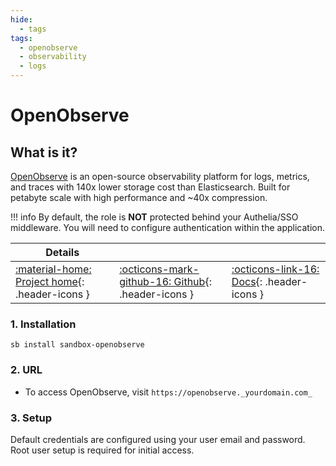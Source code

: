 ```yaml
---
hide:
  - tags
tags:
  - openobserve
  - observability
  - logs
---
```


# OpenObserve

## What is it?

[OpenObserve](https://openobserve.ai/) is an open-source observability platform for logs, metrics, and traces with 140x lower storage cost than Elasticsearch. Built for petabyte scale with high performance and ~40x compression.

!!! info
    By default, the role is **NOT** protected behind your Authelia/SSO middleware. You will need to configure authentication within the application.

| Details     |             |             |
|-------------|-------------|-------------|
| [:material-home: Project home](https://openobserve.ai/){: .header-icons } | [:octicons-mark-github-16: Github](https://github.com/openobserve/openobserve){: .header-icons } | [:octicons-link-16: Docs](https://openobserve.ai/docs/){: .header-icons }|

### 1. Installation

``` shell
sb install sandbox-openobserve
```

### 2. URL

- To access OpenObserve, visit `https://openobserve._yourdomain.com_`

### 3. Setup

Default credentials are configured using your user email and password. Root user setup is required for initial access.